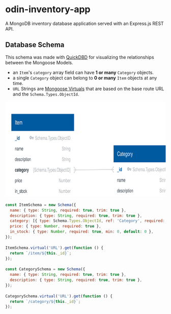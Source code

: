 # odin-inventory-app

A MongoDB inventory database application served with an Express.js REST API.

## Database Schema

This schema was made with [QuickDBD](https://www.quickdatabasediagrams.com/) for visualizing the relationships between the Mongoose Models.

- an `Item`'s `category` array field can have **1 or many** `Category` objects.
- a single `Category` object can belong to **0 or many** `Item` objects at any time.
- `URL` Strings are [Mongoose Virtuals](https://mongoosejs.com/docs/tutorials/virtuals.html) that are based on the base route URL and the `Schema.Types.ObjectId`.

<img src="./docs/diagram-schema.svg" width="100%" height="300px" />

```js
const ItemSchema = new Schema({
  name: { type: String, required: true, trim: true },
  description: { type: String, required: true, trim: true },
  category: [{ type: Schema.Types.ObjectId, ref: 'Category', required: true }],
  price: { type: Number, required: true },
  in_stock: { type: Number, required: true, min: 0, default: 0 },
});

ItemSchema.virtual('URL').get(function () {
  return `/item/${this._id}`;
});

const CategorySchema = new Schema({
  name: { type: String, required: true, trim: true },
  description: { type: String, required: true, trim: true },
});

CategorySchema.virtual('URL').get(function () {
  return `/category/${this._id}`;
});
```
